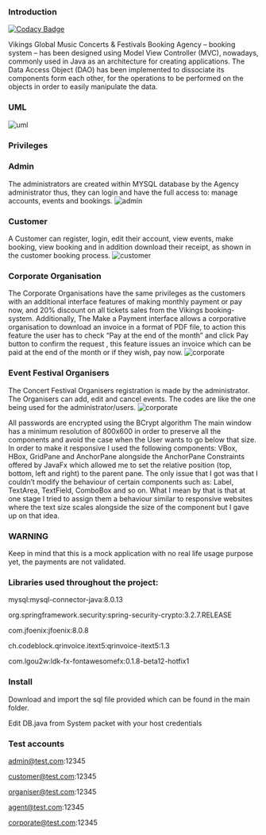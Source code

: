 ### Introduction

[![Codacy Badge](https://api.codacy.com/project/badge/Grade/a92a05144cb5427e876d4647dad9adc5)](https://app.codacy.com/app/Terkea/booking-system?utm_source=github.com&utm_medium=referral&utm_content=Terkea/booking-system&utm_campaign=Badge_Grade_Dashboard)

Vikings Global Music Concerts & Festivals Booking Agency – booking system – has been designed using Model View Controller (MVC), nowadays, commonly used in Java as an architecture for creating applications.
The Data Access Object (DAO) has been implemented to dissociate its components form each other, for the operations to be performed on the objects in order to easily manipulate the data.

### UML
![uml](https://raw.githubusercontent.com/Terkea/booking-system/master/images/uml.jpg "UML")

### Privileges

### Admin
The administrators are created within MYSQL database by the Agency administrator thus, they can login and have the full access to: manage accounts, events and bookings.
![admin](https://raw.githubusercontent.com/Terkea/booking-system/master/images/admin.png "UML")

### Customer
A Customer can register, login, edit their account, view events, make booking, view booking and in addition download their receipt, as shown in the customer booking process.
![customer](https://raw.githubusercontent.com/Terkea/booking-system/master/images/customer.png "UML")

### Corporate Organisation
The Corporate Organisations have the same privileges as the customers with an additional interface features of making monthly payment or pay now, and 20% discount on all tickets sales from the Vikings  booking-system. Additionally, The Make a Payment interface allows a corporative organisation to download an invoice in a format of PDF file, to action this feature the user has to check “Pay at the end of the month” and click Pay button to confirm the request , this feature issues an invoice which can be paid at the end of the month or if they wish, pay now.
![corporate](https://raw.githubusercontent.com/Terkea/booking-system/master/images/corporate.png "UML")

### Event Festival Organisers
The Concert Festival Organisers registration is made by the administrator. The Organisers can add, edit and cancel events. The codes are like the one being used for the administrator/users.
![corporate](https://raw.githubusercontent.com/Terkea/booking-system/master/images/organiser.png "UML")


All passwords are encrypted using the BCrypt algorithm
The main window has a minimum resolution of 800x600 in order to preserve all the components and avoid the case when the User wants to go below that size. In order to make it responsive I used the following components: VBox, HBox, GridPane and AnchorPane alongside the AnchorPane Constraints offered by JavaFx which allowed me to set the relative position (top, bottom, left and right) to the parent pane. The only issue that I got was that I couldn’t modify the behaviour of certain components such as: Label, TextArea, TextField, ComboBox and so on. What I mean by that is that at one stage I tried to assign them a behaviour similar to responsive websites where the text size scales alongside the size of the component but I gave up on that idea.

### WARNING
Keep in mind that this is a mock application with no real life usage purpose yet, the payments are not validated.

### Libraries used throughout the project:

mysql:mysql-connector-java:8.0.13

org.springframework.security:spring-security-crypto:3.2.7.RELEASE

com.jfoenix:jfoenix:8.0.8

ch.codeblock.qrinvoice.itext5:qrinvoice-itext5:1.3

com.lgou2w:ldk-fx-fontawesomefx:0.1.8-beta12-hotfix1


### Install

Download and import the sql file provided which can be found in the main folder.

Edit DB.java from System packet with your host credentials

### Test accounts

admin@test.com:12345

customer@test.com:12345

organiser@test.com:12345

agent@test.com:12345

corporate@test.com:12345


